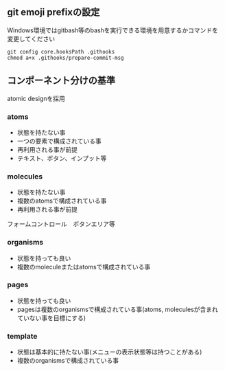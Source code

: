 

## git emoji prefixの設定

Windows環境ではgitbash等のbashを実行できる環境を用意するかコマンドを変更してください
```
git config core.hooksPath .githooks
chmod a+x .githooks/prepare-commit-msg
```

## コンポーネント分けの基準

atomic designを採用

### atoms

* 状態を持たない事
* 一つの要素で構成されている事
* 再利用される事が前提
* テキスト、ボタン、インプット等

### molecules
* 状態を持たない事
* 複数のatomsで構成されている事
* 再利用される事が前提

フォームコントロール　ボタンエリア等

### organisms

* 状態を持っても良い
* 複数のmoleculeまたはatomsで構成されている事

### pages
* 状態を持っても良い
* pagesは複数のorganismsで構成されている事(atoms, moleculesが含まれていない事を目標にする)

### template
* 状態は基本的に持たない事(メニューの表示状態等は持つことがある)
* 複数のorganismsで構成されている事